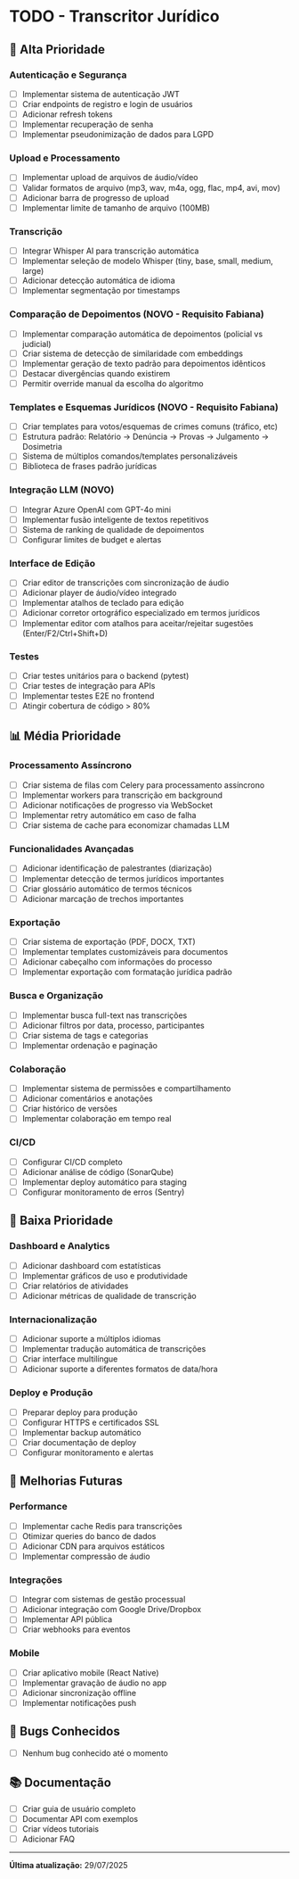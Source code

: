 # TODO - Transcritor Jurídico

## 🚀 Alta Prioridade

### Autenticação e Segurança
- [ ] Implementar sistema de autenticação JWT
- [ ] Criar endpoints de registro e login de usuários
- [ ] Adicionar refresh tokens
- [ ] Implementar recuperação de senha
- [ ] Implementar pseudonimização de dados para LGPD

### Upload e Processamento
- [ ] Implementar upload de arquivos de áudio/vídeo
- [ ] Validar formatos de arquivo (mp3, wav, m4a, ogg, flac, mp4, avi, mov)
- [ ] Adicionar barra de progresso de upload
- [ ] Implementar limite de tamanho de arquivo (100MB)

### Transcrição
- [ ] Integrar Whisper AI para transcrição automática
- [ ] Implementar seleção de modelo Whisper (tiny, base, small, medium, large)
- [ ] Adicionar detecção automática de idioma
- [ ] Implementar segmentação por timestamps

### Comparação de Depoimentos (NOVO - Requisito Fabiana)
- [ ] Implementar comparação automática de depoimentos (policial vs judicial)
- [ ] Criar sistema de detecção de similaridade com embeddings
- [ ] Implementar geração de texto padrão para depoimentos idênticos
- [ ] Destacar divergências quando existirem
- [ ] Permitir override manual da escolha do algoritmo

### Templates e Esquemas Jurídicos (NOVO - Requisito Fabiana)
- [ ] Criar templates para votos/esquemas de crimes comuns (tráfico, etc)
- [ ] Estrutura padrão: Relatório → Denúncia → Provas → Julgamento → Dosimetria
- [ ] Sistema de múltiplos comandos/templates personalizáveis
- [ ] Biblioteca de frases padrão jurídicas

### Integração LLM (NOVO)
- [ ] Integrar Azure OpenAI com GPT-4o mini
- [ ] Implementar fusão inteligente de textos repetitivos
- [ ] Sistema de ranking de qualidade de depoimentos
- [ ] Configurar limites de budget e alertas

### Interface de Edição
- [ ] Criar editor de transcrições com sincronização de áudio
- [ ] Adicionar player de áudio/vídeo integrado
- [ ] Implementar atalhos de teclado para edição
- [ ] Adicionar corretor ortográfico especializado em termos jurídicos
- [ ] Implementar editor com atalhos para aceitar/rejeitar sugestões (Enter/F2/Ctrl+Shift+D)

### Testes
- [ ] Criar testes unitários para o backend (pytest)
- [ ] Criar testes de integração para APIs
- [ ] Implementar testes E2E no frontend
- [ ] Atingir cobertura de código > 80%

## 📊 Média Prioridade

### Processamento Assíncrono
- [ ] Criar sistema de filas com Celery para processamento assíncrono
- [ ] Implementar workers para transcrição em background
- [ ] Adicionar notificações de progresso via WebSocket
- [ ] Implementar retry automático em caso de falha
- [ ] Criar sistema de cache para economizar chamadas LLM

### Funcionalidades Avançadas
- [ ] Adicionar identificação de palestrantes (diarização)
- [ ] Implementar detecção de termos jurídicos importantes
- [ ] Criar glossário automático de termos técnicos
- [ ] Adicionar marcação de trechos importantes

### Exportação
- [ ] Criar sistema de exportação (PDF, DOCX, TXT)
- [ ] Implementar templates customizáveis para documentos
- [ ] Adicionar cabeçalho com informações do processo
- [ ] Implementar exportação com formatação jurídica padrão

### Busca e Organização
- [ ] Implementar busca full-text nas transcrições
- [ ] Adicionar filtros por data, processo, participantes
- [ ] Criar sistema de tags e categorias
- [ ] Implementar ordenação e paginação

### Colaboração
- [ ] Implementar sistema de permissões e compartilhamento
- [ ] Adicionar comentários e anotações
- [ ] Criar histórico de versões
- [ ] Implementar colaboração em tempo real

### CI/CD
- [ ] Configurar CI/CD completo
- [ ] Adicionar análise de código (SonarQube)
- [ ] Implementar deploy automático para staging
- [ ] Configurar monitoramento de erros (Sentry)

## 🎯 Baixa Prioridade

### Dashboard e Analytics
- [ ] Adicionar dashboard com estatísticas
- [ ] Implementar gráficos de uso e produtividade
- [ ] Criar relatórios de atividades
- [ ] Adicionar métricas de qualidade de transcrição

### Internacionalização
- [ ] Adicionar suporte a múltiplos idiomas
- [ ] Implementar tradução automática de transcrições
- [ ] Criar interface multilíngue
- [ ] Adicionar suporte a diferentes formatos de data/hora

### Deploy e Produção
- [ ] Preparar deploy para produção
- [ ] Configurar HTTPS e certificados SSL
- [ ] Implementar backup automático
- [ ] Criar documentação de deploy
- [ ] Configurar monitoramento e alertas

## 📝 Melhorias Futuras

### Performance
- [ ] Implementar cache Redis para transcrições
- [ ] Otimizar queries do banco de dados
- [ ] Adicionar CDN para arquivos estáticos
- [ ] Implementar compressão de áudio

### Integrações
- [ ] Integrar com sistemas de gestão processual
- [ ] Adicionar integração com Google Drive/Dropbox
- [ ] Implementar API pública
- [ ] Criar webhooks para eventos

### Mobile
- [ ] Criar aplicativo mobile (React Native)
- [ ] Implementar gravação de áudio no app
- [ ] Adicionar sincronização offline
- [ ] Implementar notificações push

## 🐛 Bugs Conhecidos
- [ ] Nenhum bug conhecido até o momento

## 📚 Documentação
- [ ] Criar guia de usuário completo
- [ ] Documentar API com exemplos
- [ ] Criar vídeos tutoriais
- [ ] Adicionar FAQ

---

**Última atualização:** 29/07/2025